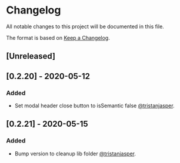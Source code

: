 # Changelog

All notable changes to this project will be documented in this file.

The format is based on [Keep a Changelog](https://keepachangelog.com/en/1.0.0/).

## [Unreleased]

## [0.2.20] - 2020-05-12

### Added

- Set modal header close button to isSemantic false [@tristanjasper](https://github.com/tristanjasper).

## [0.2.21] - 2020-05-15

### Added

- Bump version to cleanup lib folder [@tristanjasper](https://github.com/tristanjasper).
